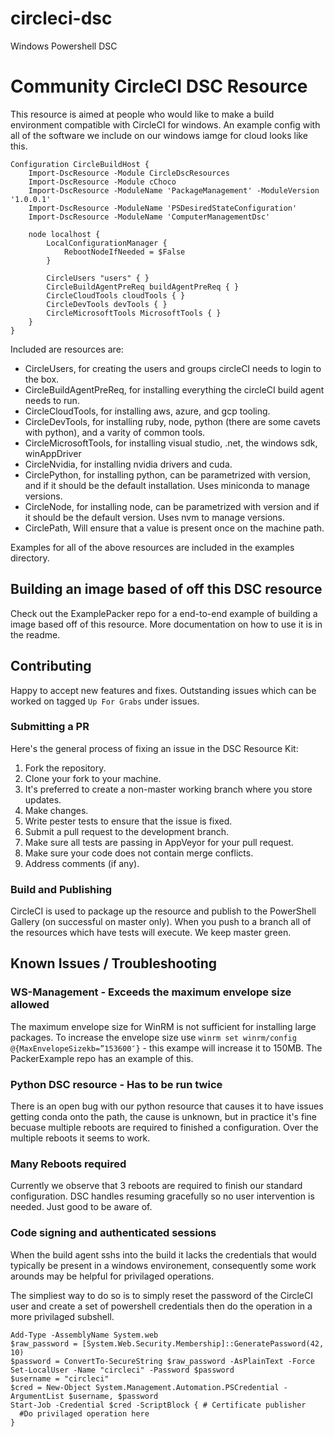# circleci-dsc
Windows Powershell DSC


# Community CircleCI DSC Resource

This resource is aimed at people who would like to make a build environment compatible with CircleCI for windows. An example config with all of the software we include on our windows iamge for cloud looks like this.

```pwsh
Configuration CircleBuildHost {
    Import-DscResource -Module CircleDscResources
    Import-DscResource -Module cChoco
    Import-DscResource -ModuleName 'PackageManagement' -ModuleVersion '1.0.0.1'
    Import-DscResource -ModuleName 'PSDesiredStateConfiguration'
    Import-DscResource -ModuleName 'ComputerManagementDsc'

    node localhost {
        LocalConfigurationManager {
            RebootNodeIfNeeded = $False
        }

        CircleUsers "users" { }
        CircleBuildAgentPreReq buildAgentPreReq { }
        CircleCloudTools cloudTools { }
        CircleDevTools devTools { }
        CircleMicrosoftTools MicrosoftTools { }
    }
}
```
Included are resources are:

* CircleUsers, for creating the users and groups circleCI needs to login to the box.
* CircleBuildAgentPreReq, for installing everything the circleCI build agent needs to run.
* CircleCloudTools, for installing aws, azure, and gcp tooling.
* CircleDevTools, for installing ruby, node, python (there are some cavets with python), and a varity of common tools.
* CircleMicrosoftTools, for installing visual studio, .net, the windows sdk, winAppDriver
* CircleNvidia, for installing nvidia drivers and cuda. 
* CirclePython, for installing python, can be parametrized with version, and if it should be the default installation. Uses miniconda to manage versions.
* CircleNode,   for installing node, can be parametrized with version and if it should be the default version. Uses nvm to manage versions.
* CirclePath,   Will ensure that a value is present once on the machine path.

Examples for all of the above resources are included in the examples directory.

## Building an image based of off this DSC resource

Check out the ExamplePacker repo for a end-to-end example of building a image based off of this resource. More documentation on how to use it is in the readme.

## Contributing

Happy to accept new features and fixes. Outstanding issues which can be worked on tagged `Up For Grabs` under issues.

### Submitting a PR

Here's the general process of fixing an issue in the DSC Resource Kit:
1. Fork the repository.
3. Clone your fork to your machine.
4. It's preferred to create a non-master working branch where you store updates.
5. Make changes.
6. Write pester tests to ensure that the issue is fixed.
7. Submit a pull request to the development branch.
8. Make sure all tests are passing in AppVeyor for your pull request.
9. Make sure your code does not contain merge conflicts.
10. Address comments (if any).

### Build and Publishing

CircleCI is used to package up the resource and publish to the PowerShell Gallery (on successful on master only). When you push to a branch all of the resources which have tests will execute. We keep master green.

## Known Issues / Troubleshooting

### WS-Management - Exceeds the maximum envelope size allowed

The maximum envelope size for WinRM is not sufficient for installing large packages. To increase the envelope size use `winrm set winrm/config @{MaxEnvelopeSizekb=”153600″}` - this exampe will increase it to 150MB. The PackerExample repo has an example of this.

### Python DSC resource - Has to be run twice

There is an open bug with our python resource that causes it to have issues getting conda onto the path, the cause is unknown, but in practice it's fine becuase multiple reboots are required to finished a configuration. Over the multiple reboots it seems to work.

### Many Reboots required
Currently we observe that 3 reboots are required to finish our standard configuration. DSC handles resuming gracefully so no user intervention is needed. Just good to be aware of.

### Code signing and authenticated sessions
When the build agent sshs into the build it lacks the credentials that would typically be present in a windows environement, consequently some work arounds may be helpful for privilaged operations.

The simpliest way to do so is to simply reset the password of the CircleCI user and create a set of powershell credentials then do the operation in a more privilaged subshell.

```pwsh
Add-Type -AssemblyName System.web
$raw_password = [System.Web.Security.Membership]::GeneratePassword(42, 10)
$password = ConvertTo-SecureString $raw_password -AsPlainText -Force
Set-LocalUser -Name "circleci" -Password $password
$username = "circleci"
$cred = New-Object System.Management.Automation.PSCredential -ArgumentList $username, $password
Start-Job -Credential $cred -ScriptBlock { # Certificate publisher
  #Do privilaged operation here
}

```



